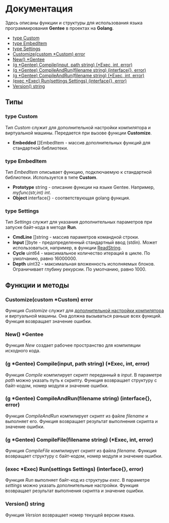 # Документация

Здесь описаны функции и структуры для использования языка программирования **Gentee** в проектах на **Golang**.

* [type Custom](reference.md#type-custom)
* [type EmbedItem](reference.md#type-embed-item)
* [type Settings](reference.md#type-settings)
* [Customize\(custom \*Custom\) error](reference.md#customize-custom-custom-error)
* [New\(\) \*Gentee](reference.md#new-gentee)
* [\(g \*Gentee\) Compile\(input, path string\) \(\*Exec, int, error\)](reference.md#g-gentee-compile-input-path-string-exec-int-error)
* [\(g \*Gentee\) CompileAndRun\(filename string\) \(interface{}, error\)](reference.md#g-gentee-compileandrun-filename-string-interface-error)
* [\(g \*Gentee\) CompileAndRun\(filename string\) \(\*Exec, int, error\)](reference.md#g-gentee-compilefile-filename-string-exec-int-error)
* [\(exec \*Exec\) Run\(settings Settings\) \(interface{}, error\)](reference.md#exec-exec-run-settings-settings-interface-error)
* [Version\(\) string](reference.md#version-string)

## Типы

### type Custom

Тип _Custom_ служит для дополнительной настройки компилятора и виртуальной машины. Передается при вызове функции **Customize**.

* **Embedded** \[\]EmbedItem - массив дополнительных функций для стандартной библиотеки.

### type EmbedItem

Тип _EmbedItem_ описывает функцию, подключаемую к стандартной библиотеки. Используется в типе **Custom**.

* **Prototype** string - описание функции на языке Gentee. Например, _myfunc\(str,int\) int_.
* **Object** interface{} - соответствующая golang функция.

### type Settings

Тип _Settings_ служит для указания дополнительных параметров при запуске байт-кода в методе **Run**.

* **CmdLine** \[\]string - массив параметров командной строки.
* **Input** \[\]byte - предопределенный стандартный ввод (stdin). Может использоваться, например, в функции [ReadString](/stdlib/console#readstring-str-text-str).
* **Cycle** uint64 - максимальное количество итераций в цикле. По умолчанию, равно 16000000.
* **Depth** uint32 - максимальная вложенность исполняемых блоков. Ограничивает глубину рекурсии. По умолчанию, равно 1000.

## Функции и методы

### Customize\(custom \*Custom\) error

Функция _Customize_ служит для [дополнительной настройки компилятора](customize.md) и виртуальной машины. Она должна вызываться раньше всех функций. Функция возвращает значение ошибки.

### New\(\) \*Gentee

Функция _New_ создает рабочее пространство для компиляции исходного кода.

### \(g \*Gentee\) Compile\(input, path string\) \(\*Exec, int, error\)

Функция _Compile_ компилирует скрипт переданный в _input_. В параметре _path_ можно указать путь к скрипту. Функция возвращает структуру с байт-кодом, номер модуля и значение ошибки.

### \(g \*Gentee\) CompileAndRun\(filename string\) \(interface{}, error\)

Функция _CompileAndRun_ компилирует скрипт из файле _filename_ и выполняет его. Функция возвращает результат выполнения скрипта и значение ошибки.

### \(g \*Gentee\) CompileFile\(filename string\) \(\*Exec, int, error\)

Функция _CompileFile_ компилирует скрипт из файла _filename_. Функция возвращает структуру с байт-кодом, номер модуля и значение ошибки.

### \(exec \*Exec\) Run\(settings Settings\) \(interface{}, error\)

Функция _Run_ выполняет байт-код из структуры _exec_. В параметре _settings_ можно указать дополнительные настройки. Функция возвращает результат выполнения скрипта и значение ошибки.

### Version\(\) string

Функция _Version_ возвращает номер текущей версии языка.

